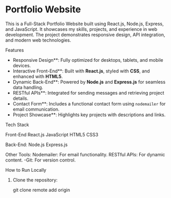 # Portfolio Website

This is a Full-Stack Portfolio Website built using React.js, Node.js, Express, and JavaScript. It showcases my skills, projects, and experience in web development. The project demonstrates responsive design, API integration, and modern web technologies.

Features

- Responsive Design**: Fully optimized for desktops, tablets, and mobile devices.
- Interactive Front-End**: Built with **React.js**, styled with **CSS**, and enhanced with **HTML5**.
- Dynamic Back-End**: Powered by **Node.js** and **Express.js** for seamless data handling.
- RESTful APIs**: Integrated for sending messages and retrieving project details.
- Contact Form**: Includes a functional contact form using `nodemailer` for email communication.
- Project Showcase**: Highlights key projects with descriptions and links.

 Tech Stack

 Front-End
 React.js
 JavaScript
 HTML5
 CSS3

Back-End:
Node.js
Express.js

Other Tools:
Nodemailer: For email functionality.
RESTful APIs: For dynamic content.
-Git: For version control.

How to Run Locally

1. Clone the repository:

   git clone remote add origin [](https://github.com/amlaku/my-portfolio-app.git)
